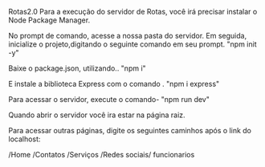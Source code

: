Rotas2.0
Para a execução do servidor de Rotas, você irá precisar instalar o Node Package Manager.

No prompt de comando, acesse a nossa pasta do servidor. Em seguida, inicialize o projeto,digitando o seguinte comando em seu prompt. "npm init -y"

Baixe o package.json, utilizando.. "npm i"

E instale a biblioteca Express com o comando . "npm i express"

Para acessar o servidor, execute o comando- "npm run dev"

Quando abrir o servidor você ira estar na página raiz.

Para acessar outras páginas, digite os seguintes caminhos após o link do localhost:

/Home /Contatos /Serviços /Redes sociais/ funcionarios 
